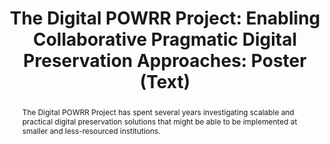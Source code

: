 ---
abstract: "The Digital POWRR Project has spent several years investigating scalable
  and practical digital preservation solutions that might be able to be implemented
  at smaller and less-resourced institutions. \n"
creators:
- Erdman, Stacey
date: null
document_url: https://services.phaidra.univie.ac.at/api/object/o:378692/download
grand_parent: iPRES
institutions: []
keywords: []
landing_page_url: https://phaidra.univie.ac.at/o:378692
language: eng
layout: publication
license: CC BY-NC-SA 3.0 AT
notes_url: null
parent: iPRES 2014
presentation_url: null
publication_type: poster
size: 33292
source_name: iPRES
title: 'The Digital POWRR Project: Enabling Collaborative Pragmatic Digital Preservation
  Approaches: Poster (Text) '
year: 2014
---